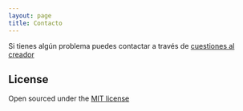 ```yaml
---
layout: page
title: Contacto
---
```


Si tienes algún problema puedes contactar a través de <!--[correo electrónico](moguimon@gmail.com), o -->[cuestiones al creador](https://github.com/moguimon/Viajes/issues/new)

## License
Open sourced under the [MIT license]({{site.baseurl}}/LICENSE.html)
